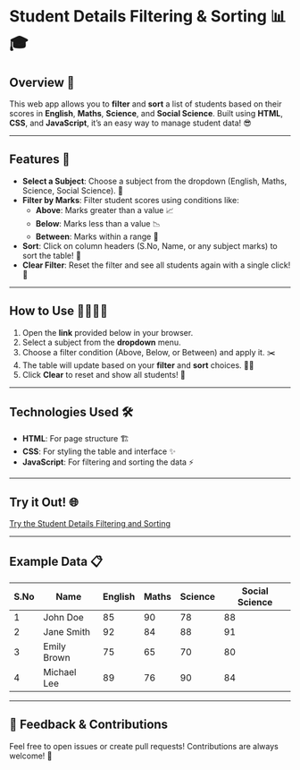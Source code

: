 # Student Details Filtering & Sorting 📊🎓

## Overview 🌟
This web app allows you to **filter** and **sort** a list of students based on their scores in **English**, **Maths**, **Science**, and **Social Science**. Built using **HTML**, **CSS**, and **JavaScript**, it’s an easy way to manage student data! 😎

---

## Features 🚀

- **Select a Subject**: Choose a subject from the dropdown (English, Maths, Science, Social Science). 🎯
- **Filter by Marks**: Filter student scores using conditions like:
  - **Above**: Marks greater than a value 📈
  - **Below**: Marks less than a value 📉
  - **Between**: Marks within a range 🔄
- **Sort**: Click on column headers (S.No, Name, or any subject marks) to sort the table! 🔢
- **Clear Filter**: Reset the filter and see all students again with a single click! 🔄

---

## How to Use 👨‍💻👩‍💻

1. Open the **link** provided below in your browser.
2. Select a subject from the **dropdown** menu.
3. Choose a filter condition (Above, Below, or Between) and apply it. ✂️
4. The table will update based on your **filter** and **sort** choices. 🧑‍🏫
5. Click **Clear** to reset and show all students! 🔄

---

## Technologies Used 🛠️

- **HTML**: For page structure 🏗️
- **CSS**: For styling the table and interface ✨
- **JavaScript**: For filtering and sorting the data ⚡

---

## Try it Out! 🌐

[Try the Student Details Filtering and Sorting]([https://dummy-link.com](https://vinish2002.github.io/Student-Filtering/)) 

---

## Example Data 📋

| S.No | Name        | English | Maths | Science | Social Science |
|------|-------------|---------|-------|---------|----------------|
| 1    | John Doe    | 85      | 90    | 78      | 88             |
| 2    | Jane Smith  | 92      | 84    | 88      | 91             |
| 3    | Emily Brown | 75      | 65    | 70      | 80             |
| 4    | Michael Lee | 89      | 76    | 90      | 84             |

---
## 💬 Feedback & Contributions
Feel free to open issues or create pull requests! Contributions are always welcome! 🙌


